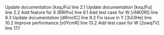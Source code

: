 Update documentation [kxqJFu] line 2.1
Update documentation [kxqJFu] line 2.2
Add feature for X [RRifhx] line 6.1
Add test case for W [nNKORI] line 8.3
Update documentation [dRmo1C] line 9.2
Fix issue in Y [3Ui3He] line 10.2
Improve performance [x0YcmR] line 13.2
Add test case for W [2owq7V] line 17.1
